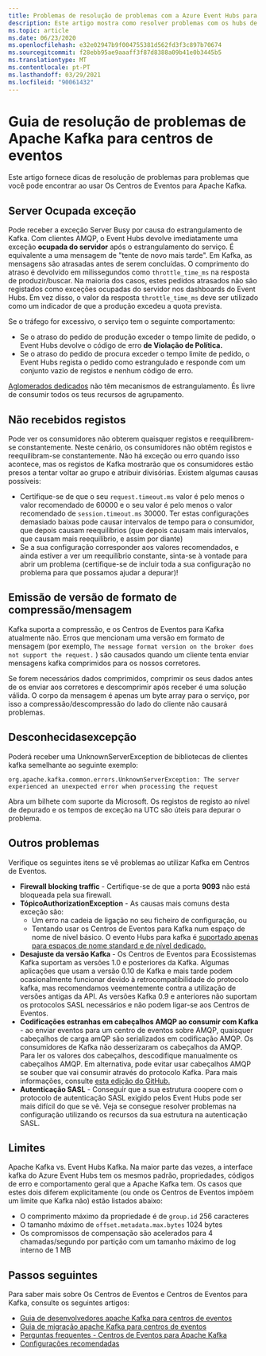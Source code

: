 ```yaml
---
title: Problemas de resolução de problemas com a Azure Event Hubs para Apache Kafka
description: Este artigo mostra como resolver problemas com os hubs de eventos da Azure para Apache Kafka
ms.topic: article
ms.date: 06/23/2020
ms.openlocfilehash: e32e02947b9f004755381d562fd3f3c897b70674
ms.sourcegitcommit: f28ebb95ae9aaaff3f87d8388a09b41e0b3445b5
ms.translationtype: MT
ms.contentlocale: pt-PT
ms.lasthandoff: 03/29/2021
ms.locfileid: "90061432"
---
```

# <a name="apache-kafka-troubleshooting-guide-for-event-hubs"></a>Guia de resolução de problemas de Apache Kafka para centros de eventos
Este artigo fornece dicas de resolução de problemas para problemas que você pode encontrar ao usar Os Centros de Eventos para Apache Kafka. 

## <a name="server-busy-exception"></a>Server Ocupada exceção
Pode receber a exceção Server Busy por causa do estrangulamento de Kafka. Com clientes AMQP, o Event Hubs devolve imediatamente uma exceção **ocupada do servidor** após o estrangulamento do serviço. É equivalente a uma mensagem de "tente de novo mais tarde". Em Kafka, as mensagens são atrasadas antes de serem concluídas. O comprimento do atraso é devolvido em milissegundos como `throttle_time_ms` na resposta de produzir/buscar. Na maioria dos casos, estes pedidos atrasados não são registados como exceções ocupadas do servidor nos dashboards do Event Hubs. Em vez disso, o valor da resposta `throttle_time_ms` deve ser utilizado como um indicador de que a produção excedeu a quota prevista.

Se o tráfego for excessivo, o serviço tem o seguinte comportamento:

- Se o atraso do pedido de produção exceder o tempo limite de pedido, o Event Hubs devolve o código de erro **de Violação de Política.**
- Se o atraso do pedido de procura exceder o tempo limite de pedido, o Event Hubs regista o pedido como estrangulado e responde com um conjunto vazio de registos e nenhum código de erro.

[Aglomerados dedicados](event-hubs-dedicated-overview.md) não têm mecanismos de estrangulamento. És livre de consumir todos os teus recursos de agrupamento.

## <a name="no-records-received"></a>Não recebidos registos
Pode ver os consumidores não obterem quaisquer registos e reequilibrem-se constantemente. Neste cenário, os consumidores não obtêm registos e reequilibram-se constantemente. Não há exceção ou erro quando isso acontece, mas os registos de Kafka mostrarão que os consumidores estão presos a tentar voltar ao grupo e atribuir divisórias. Existem algumas causas possíveis:

- Certifique-se de que o seu `request.timeout.ms` valor é pelo menos o valor recomendado de 60000 e o seu valor é pelo menos o valor recomendado de `session.timeout.ms` 30000. Ter estas configurações demasiado baixas pode causar intervalos de tempo para o consumidor, que depois causam reequilíbrios (que depois causam mais intervalos, que causam mais reequilíbrio, e assim por diante) 
- Se a sua configuração corresponder aos valores recomendados, e ainda estiver a ver um reequilíbrio constante, sinta-se à vontade para abrir um problema (certifique-se de incluir toda a sua configuração no problema para que possamos ajudar a depurar)!

## <a name="compressionmessage-format-version-issue"></a>Emissão de versão de formato de compressão/mensagem
Kafka suporta a compressão, e os Centros de Eventos para Kafka atualmente não. Erros que mencionam uma versão em formato de mensagem (por exemplo, `The message format version on the broker does not support the request.` ) são causados quando um cliente tenta enviar mensagens kafka comprimidos para os nossos corretores.

Se forem necessários dados comprimidos, comprimir os seus dados antes de os enviar aos corretores e descomprimir após receber é uma solução válida. O corpo da mensagem é apenas um byte array para o serviço, por isso a compressão/descompressão do lado do cliente não causará problemas.

## <a name="unknownserverexception"></a>Desconhecidasexcepção
Poderá receber uma UnknownServerException de bibliotecas de clientes kafka semelhante ao seguinte exemplo: 

```
org.apache.kafka.common.errors.UnknownServerException: The server experienced an unexpected error when processing the request
```

Abra um bilhete com suporte da Microsoft.  Os registos de registo ao nível de depurado e os tempos de exceção na UTC são úteis para depurar o problema. 

## <a name="other-issues"></a>Outros problemas
Verifique os seguintes itens se vê problemas ao utilizar Kafka em Centros de Eventos.

- **Firewall blocking traffic** - Certifique-se de que a porta **9093** não está bloqueada pela sua firewall.
- **TópicoAuthorizationException** - As causas mais comuns desta exceção são:
    - Um erro na cadeia de ligação no seu ficheiro de configuração, ou
    - Tentando usar os Centros de Eventos para Kafka num espaço de nome de nível básico. O evento Hubs para kafka é [suportado apenas para espaços de nome standard e de nível dedicado.](https://azure.microsoft.com/pricing/details/event-hubs/)
- **Desajuste da versão Kafka** - Os Centros de Eventos para Ecossistemas Kafka suportam as versões 1.0 e posteriores da Kafka. Algumas aplicações que usam a versão 0.10 de Kafka e mais tarde podem ocasionalmente funcionar devido à retrocompatibilidade do protocolo kafka, mas recomendamos veementemente contra a utilização de versões antigas da API. As versões Kafka 0.9 e anteriores não suportam os protocolos SASL necessários e não podem ligar-se aos Centros de Eventos.
- **Codificações estranhas em cabeçalhos AMQP ao consumir com Kafka** - ao enviar eventos para um centro de eventos sobre AMQP, quaisquer cabeçalhos de carga amQP são serializados em codificação AMQP. Os consumidores de Kafka não desserizaram os cabeçalhos da AMQP. Para ler os valores dos cabeçalhos, descodifique manualmente os cabeçalhos AMQP. Em alternativa, pode evitar usar cabeçalhos AMQP se souber que vai consumir através do protocolo Kafka. Para mais informações, consulte [esta edição do GitHub.](https://github.com/Azure/azure-event-hubs-for-kafka/issues/56)
- **Autenticação SASL** - Conseguir que a sua estrutura coopere com o protocolo de autenticação SASL exigido pelos Event Hubs pode ser mais difícil do que se vê. Veja se consegue resolver problemas na configuração utilizando os recursos da sua estrutura na autenticação SASL. 

## <a name="limits"></a>Limites
Apache Kafka vs. Event Hubs Kafka. Na maior parte das vezes, a interface kafka do Azure Event Hubs tem os mesmos padrão, propriedades, códigos de erro e comportamento geral que a Apache Kafka tem. Os casos que estes dois diferem explicitamente (ou onde os Centros de Eventos impõem um limite que Kafka não) estão listados abaixo:

- O comprimento máximo da propriedade é de `group.id` 256 caracteres
- O tamanho máximo de `offset.metadata.max.bytes` 1024 bytes
- Os compromissos de compensação são acelerados para 4 chamadas/segundo por partição com um tamanho máximo de log interno de 1 MB


## <a name="next-steps"></a>Passos seguintes
Para saber mais sobre Os Centros de Eventos e Centros de Eventos para Kafka, consulte os seguintes artigos:  

- [Guia de desenvolvedores apache Kafka para centros de eventos](apache-kafka-developer-guide.md)
- [Guia de migração apache Kafka para centros de eventos](apache-kafka-migration-guide.md)
- [Perguntas frequentes - Centros de Eventos para Apache Kafka](apache-kafka-frequently-asked-questions.md)
- [Configurações recomendadas](apache-kafka-configurations.md)
